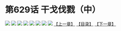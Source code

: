 # 第629话 干戈伐戮（中）
![](https://mhpic.xiaomingtaiji.net/comic/D/斗破苍穹拆分版/629话/1.jpg-zymk.middle.webp)
![](https://mhpic.xiaomingtaiji.net/comic/D/斗破苍穹拆分版/629话/2.jpg-zymk.middle.webp)
![](https://mhpic.xiaomingtaiji.net/comic/D/斗破苍穹拆分版/629话/3.jpg-zymk.middle.webp)
![](https://mhpic.xiaomingtaiji.net/comic/D/斗破苍穹拆分版/629话/4.jpg-zymk.middle.webp)
![](https://mhpic.xiaomingtaiji.net/comic/D/斗破苍穹拆分版/629话/5.jpg-zymk.middle.webp)
![](https://mhpic.xiaomingtaiji.net/comic/D/斗破苍穹拆分版/629话/6.jpg-zymk.middle.webp)
![](https://mhpic.xiaomingtaiji.net/comic/D/斗破苍穹拆分版/629话/7.jpg-zymk.middle.webp)
![](https://mhpic.xiaomingtaiji.net/comic/D/斗破苍穹拆分版/629话/8.jpg-zymk.middle.webp)
[【上一章】](./628.md)
[【目录】](./READMD.md)
[【下一章】](./630.md)
